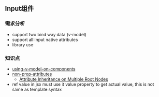 ## Input组件

### 需求分析

* support two bind way data (v-model)
* support all input native attributes
* library use

### 知识点

* [using-v-model-on-components](https://v3.vuejs.org/guide/component-basics.html#using-v-model-on-components)
* [non-prop-attributes](https://v3.vuejs.org/guide/component-attrs.html#non-prop-attributes)
  * [Attribute Inheritance on Multiple Root Nodes](https://v3.vuejs.org/guide/component-attrs.html#attribute-inheritance-on-multiple-root-nodes)
* ref value in jsx must use it value property to get actual value, this is not same as template syntax